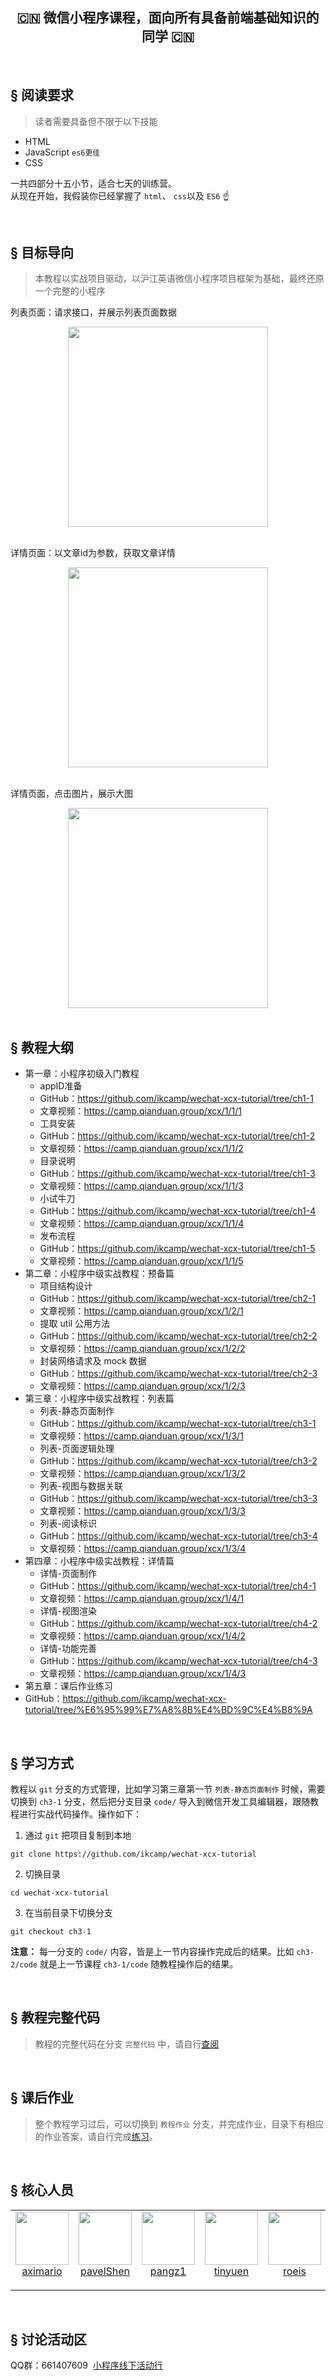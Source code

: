 <h2 align="center"> 🇨🇳 微信小程序课程，面向所有具备前端基础知识的同学 🇨🇳 </h2>  

<br>  

## <a>&sect; 阅读要求</a>
> 读者需要具备但不限于以下技能
- HTML
- JavaScript `es6更佳`
- CSS

一共四部分十五小节，适合七天的训练营。  
从现在开始，我假装你已经掌握了 `html`、 `css`以及 `ES6`  ☝️ 

<br>

## <a>&sect; 目标导向</a>
> 本教程以实战项目驱动，以沪江英语微信小程序项目框架为基础，最终还原一个完整的小程序

列表页面：请求接口，并展示列表页面数据
<div align="center">
  <img src="./images/list.png" width="320">
 </div>  
 
<br>  

详情页面：以文章id为参数，获取文章详情 
<div align="center">
  <img src="./images/detail.png" width="320">
 </div>  
 
<br>  

详情页面，点击图片，展示大图
<div align="center">
  <img src="./images/showimg.png" width="320">
</div>

<br>  

## <a>&sect; 教程大纲</a> 
-  第一章：小程序初级入门教程
   - appID准备
    - GitHub：https://github.com/ikcamp/wechat-xcx-tutorial/tree/ch1-1
    - 文章视频：https://camp.qianduan.group/xcx/1/1/1
   - 工具安装
    - GitHub：https://github.com/ikcamp/wechat-xcx-tutorial/tree/ch1-2
    - 文章视频：https://camp.qianduan.group/xcx/1/1/2
   - 目录说明
    - GitHub：https://github.com/ikcamp/wechat-xcx-tutorial/tree/ch1-3
    - 文章视频：https://camp.qianduan.group/xcx/1/1/3
   - 小试牛刀
    - GitHub：https://github.com/ikcamp/wechat-xcx-tutorial/tree/ch1-4
    - 文章视频：https://camp.qianduan.group/xcx/1/1/4
   - 发布流程
    - GitHub：https://github.com/ikcamp/wechat-xcx-tutorial/tree/ch1-5
    - 文章视频：https://camp.qianduan.group/xcx/1/1/5
- 第二章：小程序中级实战教程：预备篇
   - 项目结构设计
    - GitHub：https://github.com/ikcamp/wechat-xcx-tutorial/tree/ch2-1
    - 文章视频：https://camp.qianduan.group/xcx/1/2/1
   - 提取 util 公用方法
    - GitHub：https://github.com/ikcamp/wechat-xcx-tutorial/tree/ch2-2
    - 文章视频：https://camp.qianduan.group/xcx/1/2/2
   - 封装网络请求及 mock 数据
    - GitHub：https://github.com/ikcamp/wechat-xcx-tutorial/tree/ch2-3
    - 文章视频：https://camp.qianduan.group/xcx/1/2/3
- 第三章：小程序中级实战教程：列表篇
   - 列表-静态页面制作
    - GitHub：https://github.com/ikcamp/wechat-xcx-tutorial/tree/ch3-1
    - 文章视频：https://camp.qianduan.group/xcx/1/3/1
   - 列表-页面逻辑处理
    - GitHub：https://github.com/ikcamp/wechat-xcx-tutorial/tree/ch3-2
    - 文章视频：https://camp.qianduan.group/xcx/1/3/2
   - 列表-视图与数据关联
    - GitHub：https://github.com/ikcamp/wechat-xcx-tutorial/tree/ch3-3
    - 文章视频：https://camp.qianduan.group/xcx/1/3/3
   - 列表-阅读标识
    - GitHub：https://github.com/ikcamp/wechat-xcx-tutorial/tree/ch3-4
    - 文章视频：https://camp.qianduan.group/xcx/1/3/4
- 第四章：小程序中级实战教程：详情篇
   - 详情-页面制作
    - GitHub：https://github.com/ikcamp/wechat-xcx-tutorial/tree/ch4-1
    - 文章视频：https://camp.qianduan.group/xcx/1/4/1
   - 详情-视图渲染
    - GitHub：https://github.com/ikcamp/wechat-xcx-tutorial/tree/ch4-2
    - 文章视频：https://camp.qianduan.group/xcx/1/4/2
   - 详情-功能完善
    - GitHub：https://github.com/ikcamp/wechat-xcx-tutorial/tree/ch4-3
    - 文章视频：https://camp.qianduan.group/xcx/1/4/3
- 第五章：课后作业练习
 - GitHub：https://github.com/ikcamp/wechat-xcx-tutorial/tree/%E6%95%99%E7%A8%8B%E4%BD%9C%E4%B8%9A


<br>


## <a>&sect; 学习方式</a>
教程以 `git` 分支的方式管理，比如学习第三章第一节 `列表-静态页面制作` 时候，需要切换到 `ch3-1` 分支，然后把分支目录 `code/` 导入到微信开发工具编辑器，跟随教程进行实战代码操作。操作如下：

1. 通过 `git` 把项目复制到本地
```git
git clone https://github.com/ikcamp/wechat-xcx-tutorial
```

2. 切换目录
```
cd wechat-xcx-tutorial
```

3. 在当前目录下切换分支
```
git checkout ch3-1
```

**注意：** 每一分支的 `code/` 内容，皆是上一节内容操作完成后的结果。比如 `ch3-2/code` 就是上一节课程 `ch3-1/code` 随教程操作后的结果。  


<br>

## <a>&sect; 教程完整代码</a>  
> 教程的完整代码在分支 `完整代码` 中，请自行[查阅](https://github.com/ikcamp/wechat-xcx-tutorial/tree/%E5%AE%8C%E6%95%B4%E4%BB%A3%E7%A0%81)

<br>

## <a>&sect; 课后作业</a>
> 整个教程学习过后，可以切换到 `教程作业` 分支，并完成作业，目录下有相应的作业答案，请自行完成[练习](https://github.com/ikcamp/wechat-xcx-tutorial/tree/%E6%95%99%E7%A8%8B%E4%BD%9C%E4%B8%9A)。 

<br>

## <a>&sect; 核心人员</a> 
<table>
  <tbody>
    <tr>
      <td align="center" valign="top">
        <img width="85" height="85" src="https://github.com/aximario.png?s=85">
        <br>
        <a href="https://github.com/aximario">aximario</a>
        <p></p>
        <p></p>
      </td>
      <td align="center" valign="top">
        <img width="85" height="85" src="https://github.com/pavelShen.png?s=85">
        <br>
        <a href="https://github.com/pavelShen">pavelShen</a>
        <p></p>
        <p></p>
      </td>
      <td align="center" valign="top">
        <img width="85" height="85" src="https://github.com/pangz1.png?s=85">
        <br>
        <a href="https://github.com/pangz1">pangz1</a>
        <p></p>
        <p></p>
      </td>
      <td align="center" valign="top">
        <img width="85" height="85" src="https://github.com/tinyuen.png?s=85">
        <br>
        <a href="https://github.com/tinyuen">tinyuen</a>
        <p></p>
        <p></p>
      </td>
      <td align="center" valign="top">
        <img width="85" height="85" src="https://github.com/roeis.png?s=85">
        <br>
        <a href="https://github.com/roeis">roeis</a>
        <p></p>
        <p></p>
      </td>
      <td align="center" valign="top">
        <img width="85" height="85" src="https://github.com/sqzhuyi.png?s=85">
        <br>
        <a href="https://github.com/sqzhuyi">sqzhuyi</a>
        <p></p>
        <p></p>
      </td>
      <td align="center" valign="top">
        <img width="85" height="85" src="https://github.com/longdiandian9.png?s=85">
        <br>
        <a href="https://github.com/longdiandian9">longdiandian9</a>
        <p></p>
        <p></p>
      </td>
      <td align="center" valign="top">
        <img width="85" height="85" src="https://github.com/brucecham.png?s=85">
        <br>
        <a href="https://github.com/brucecham">brucecham</a>
        <p></p>
        <p></p>
      </td>
     </tr>
  </tbody>
</table>

<br/>

## &sect; 讨论活动区 

QQ群：661407609  [小程序线下活动行](http://www.huodongxing.com/event/5409924174200)
